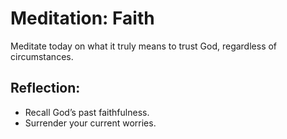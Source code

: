 # Meditation: Faith

Meditate today on what it truly means to trust God, regardless of circumstances.

## Reflection:
- Recall God’s past faithfulness.
- Surrender your current worries.
